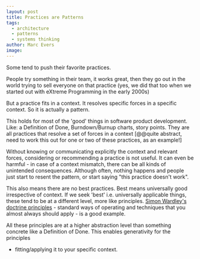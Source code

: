 ```yaml
---
layout: post
title: Practices are Patterns
tags:
  - architecture
  - patterns
  - systems thinking
author: Marc Evers
image: 
---
```



Some tend to push their favorite practices.

People try something in their team, it works great, then they go out in the
world trying to sell everyone on that practice (yes, we did that too when we
started out with eXtreme Programming in the early 2000s)

But a practice fits in a context. It resolves specific forces in a specific context. So it is actually a pattern.

This holds for most of the 'good' things in software product development. Like:
a Definition of Done, Burndown/Burnup charts, story points. They are all
practices that resolve a set of forces in a context [@@quite abstract, need to
work this out for one or two of these practices, as an example!]

Without knowing or communicating explicitly the context and relevant forces,
considering or recommending a practice is not useful. It can even be harmful -
in case of a context mismatch, there can be all kinds of unintended
consequences. Although often, nothing happens and people just start to resent
the pattern, or start saying "this practice doesn't work".

This also means there are no best practices. Best means universally good
irrespective of context. If we seek 'best' i.e. universally applicable things,
these tend to be at a different level, more like principles. [Simon Wardley's
doctrine principles](https://learnwardleymapping.com/doctrine/) - standard ways
of operating and techniques that you almost always should apply - is a good
example. 

All these principles are at a higher abstraction level than something concrete
like a Definition of Done. This enables generativity for the principles
- fitting/applying it to your specific context.



